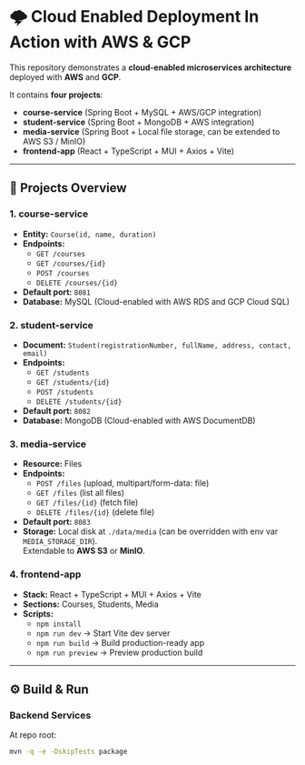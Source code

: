 # 🌩️ Cloud Enabled Deployment In Action with AWS & GCP

This repository demonstrates a **cloud-enabled microservices architecture** deployed with **AWS** and **GCP**.

It contains **four projects**:

- **course-service** (Spring Boot + MySQL + AWS/GCP integration)
- **student-service** (Spring Boot + MongoDB + AWS integration)
- **media-service** (Spring Boot + Local file storage, can be extended to AWS S3 / MinIO)
- **frontend-app** (React + TypeScript + MUI + Axios + Vite)

---

## 📂 Projects Overview

### 1. course-service
- **Entity:** `Course(id, name, duration)`
- **Endpoints:**
    - `GET /courses`
    - `GET /courses/{id}`
    - `POST /courses`
    - `DELETE /courses/{id}`
- **Default port:** `8081`
- **Database:** MySQL (Cloud-enabled with AWS RDS and GCP Cloud SQL)

### 2. student-service
- **Document:** `Student(registrationNumber, fullName, address, contact, email)`
- **Endpoints:**
    - `GET /students`
    - `GET /students/{id}`
    - `POST /students`
    - `DELETE /students/{id}`
- **Default port:** `8082`
- **Database:** MongoDB (Cloud-enabled with AWS DocumentDB)

### 3. media-service
- **Resource:** Files
- **Endpoints:**
    - `POST /files` (upload, multipart/form-data: file)
    - `GET /files` (list all files)
    - `GET /files/{id}` (fetch file)
    - `DELETE /files/{id}` (delete file)
- **Default port:** `8083`
- **Storage:** Local disk at `./data/media` (can be overridden with env var `MEDIA_STORAGE_DIR`).  
  Extendable to **AWS S3** or **MinIO**.

### 4. frontend-app
- **Stack:** React + TypeScript + MUI + Axios + Vite
- **Sections:** Courses, Students, Media
- **Scripts:**
    - `npm install`
    - `npm run dev` → Start Vite dev server
    - `npm run build` → Build production-ready app
    - `npm run preview` → Preview production build

---

## ⚙️ Build & Run

### Backend Services
At repo root:
```bash
mvn -q -e -DskipTests package
